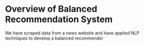 # Overview of Balanced Recommendation System
We have scraped data from a news webstie and have applied NLP techniques to develop a balanced recommender
